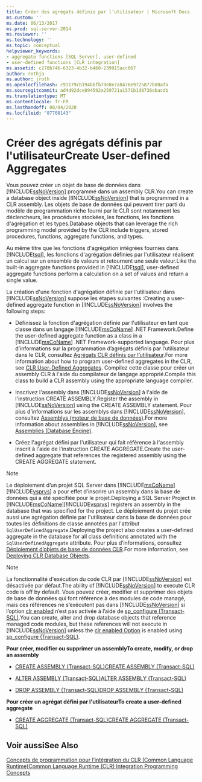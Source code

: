 ```yaml
---
title: Créer des agrégats définis par l’utilisateur | Microsoft Docs
ms.custom: ''
ms.date: 06/13/2017
ms.prod: sql-server-2014
ms.reviewer: ''
ms.technology: ''
ms.topic: conceptual
helpviewer_keywords:
- aggregate functions [SQL Server], user-defined
- user-defined functions [CLR integration]
ms.assetid: c278b746-6323-4b32-b460-239915acc067
author: rothja
ms.author: jroth
ms.openlocfilehash: c91179cb194bbfb79e8e7a8476e9725877b88afa
ms.sourcegitcommit: ad4d92dce894592a259721a1571b1d8736abacdb
ms.translationtype: MT
ms.contentlocale: fr-FR
ms.lasthandoff: 08/04/2020
ms.locfileid: "87708143"
---
```

# <a name="create-user-defined-aggregates"></a><span data-ttu-id="e353f-102">Créer des agrégats définis par l'utilisateur</span><span class="sxs-lookup"><span data-stu-id="e353f-102">Create User-defined Aggregates</span></span>
  <span data-ttu-id="e353f-103">Vous pouvez créer un objet de base de données dans [!INCLUDE[ssNoVersion](../../includes/ssnoversion-md.md)] programmé dans un assembly CLR.</span><span class="sxs-lookup"><span data-stu-id="e353f-103">You can create a database object inside [!INCLUDE[ssNoVersion](../../includes/ssnoversion-md.md)] that is programmed in a CLR assembly.</span></span> <span data-ttu-id="e353f-104">Les objets de base de données qui peuvent tirer parti du modèle de programmation riche fourni par le CLR sont notamment les déclencheurs, les procédures stockées, les fonctions, les fonctions d'agrégation et les types.</span><span class="sxs-lookup"><span data-stu-id="e353f-104">Database objects that can leverage the rich programming model provided by the CLR include triggers, stored procedures, functions, aggregate functions, and types.</span></span>  
  
 <span data-ttu-id="e353f-105">Au même titre que les fonctions d'agrégation intégrées fournies dans [!INCLUDE[tsql](../../includes/tsql-md.md)], les fonctions d'agrégation définies par l'utilisateur réalisent un calcul sur un ensemble de valeurs et retournent une seule valeur.</span><span class="sxs-lookup"><span data-stu-id="e353f-105">Like the built-in aggregate functions provided in [!INCLUDE[tsql](../../includes/tsql-md.md)], user-defined aggregate functions perform a calculation on a set of values and return a single value.</span></span>  
  
 <span data-ttu-id="e353f-106">La création d'une fonction d'agrégation définie par l'utilisateur dans [!INCLUDE[ssNoVersion](../../includes/ssnoversion-md.md)] suppose les étapes suivantes :</span><span class="sxs-lookup"><span data-stu-id="e353f-106">Creating a user-defined aggregate function in [!INCLUDE[ssNoVersion](../../includes/ssnoversion-md.md)] involves the following steps:</span></span>  
  
-   <span data-ttu-id="e353f-107">Définissez la fonction d'agrégation définie par l'utilisateur en tant que classe dans un langage [!INCLUDE[msCoName](../../includes/msconame-md.md)] .NET Framework.</span><span class="sxs-lookup"><span data-stu-id="e353f-107">Define the user-defined aggregate function as a class in a [!INCLUDE[msCoName](../../includes/msconame-md.md)] .NET Framework-supported language.</span></span> <span data-ttu-id="e353f-108">Pour plus d’informations sur la programmation d’agrégats définis par l’utilisateur dans le CLR, consultez [Agrégats CLR définis par l’utilisateur](../clr-integration-database-objects-user-defined-functions/clr-user-defined-aggregates.md).</span><span class="sxs-lookup"><span data-stu-id="e353f-108">For more information about how to program user-defined aggregates in the CLR, see [CLR User-Defined Aggregates](../clr-integration-database-objects-user-defined-functions/clr-user-defined-aggregates.md).</span></span> <span data-ttu-id="e353f-109">Compilez cette classe pour créer un assembly CLR à l'aide du compilateur de langage approprié.</span><span class="sxs-lookup"><span data-stu-id="e353f-109">Compile this class to build a CLR assembly using the appropriate language compiler.</span></span>  
  
-   <span data-ttu-id="e353f-110">Inscrivez l'assembly dans [!INCLUDE[ssNoVersion](../../includes/ssnoversion-md.md)] à l'aide de l'instruction CREATE ASSEMBLY.</span><span class="sxs-lookup"><span data-stu-id="e353f-110">Register the assembly in [!INCLUDE[ssNoVersion](../../includes/ssnoversion-md.md)] using the CREATE ASSEMBLY statement.</span></span> <span data-ttu-id="e353f-111">Pour plus d’informations sur les assemblys dans [!INCLUDE[ssNoVersion](../../includes/ssnoversion-md.md)], consultez [Assemblys &#40;moteur de base de données&#41;](../clr-integration/assemblies-database-engine.md).</span><span class="sxs-lookup"><span data-stu-id="e353f-111">For more information about assemblies in [!INCLUDE[ssNoVersion](../../includes/ssnoversion-md.md)], see [Assemblies &#40;Database Engine&#41;](../clr-integration/assemblies-database-engine.md).</span></span>  
  
-   <span data-ttu-id="e353f-112">Créez l'agrégat défini par l'utilisateur qui fait référence à l'assembly inscrit à l'aide de l'instruction CREATE AGGREGATE.</span><span class="sxs-lookup"><span data-stu-id="e353f-112">Create the user-defined aggregate that references the registered assembly using the CREATE AGGREGATE statement.</span></span>  
  
> [!NOTE]  
>  <span data-ttu-id="e353f-113">Le déploiement d’un projet SQL Server dans [!INCLUDE[msCoName](../../includes/msconame-md.md)][!INCLUDE[vsprvs](../../includes/vsprvs-md.md)] a pour effet d’inscrire un assembly dans la base de données qui a été spécifiée pour le projet.</span><span class="sxs-lookup"><span data-stu-id="e353f-113">Deploying a SQL Server Project in [!INCLUDE[msCoName](../../includes/msconame-md.md)][!INCLUDE[vsprvs](../../includes/vsprvs-md.md)] registers an assembly in the database that was specified for the project.</span></span> <span data-ttu-id="e353f-114">Le déploiement du projet crée aussi une agrégation définie par l'utilisateur dans la base de données pour toutes les définitions de classe annotées par l'attribut `SqlUserDefinedAggregate`.</span><span class="sxs-lookup"><span data-stu-id="e353f-114">Deploying the project also creates a user-defined aggregate in the database for all class definitions annotated with the `SqlUserDefinedAggregate` attribute.</span></span> <span data-ttu-id="e353f-115">Pour plus d’informations, consultez [Déploiement d’objets de base de données CLR](../clr-integration/deploying-clr-database-objects.md).</span><span class="sxs-lookup"><span data-stu-id="e353f-115">For more information, see [Deploying CLR Database Objects](../clr-integration/deploying-clr-database-objects.md).</span></span>  
  
> [!NOTE]  
>  <span data-ttu-id="e353f-116">La fonctionnalité d'exécution du code CLR par [!INCLUDE[ssNoVersion](../../includes/ssnoversion-md.md)] est désactivée par défaut.</span><span class="sxs-lookup"><span data-stu-id="e353f-116">The ability of [!INCLUDE[ssNoVersion](../../includes/ssnoversion-md.md)] to execute CLR code is off by default.</span></span> <span data-ttu-id="e353f-117">Vous pouvez créer, modifier et supprimer des objets de base de données qui font référence à des modules de code managé, mais ces références ne s’exécutent pas dans [!INCLUDE[ssNoVersion](../../includes/ssnoversion-md.md)] si l’option [clr enabled](../../database-engine/configure-windows/clr-enabled-server-configuration-option.md) n’est pas activée à l’aide de [sp_configure (Transact-SQL)](/sql/relational-databases/system-stored-procedures/sp-configure-transact-sql).</span><span class="sxs-lookup"><span data-stu-id="e353f-117">You can create, alter and drop database objects that reference managed code modules, but these references will not execute in [!INCLUDE[ssNoVersion](../../includes/ssnoversion-md.md)] unless the [clr enabled Option](../../database-engine/configure-windows/clr-enabled-server-configuration-option.md) is enabled using [sp_configure (Transact-SQL)](/sql/relational-databases/system-stored-procedures/sp-configure-transact-sql).</span></span>  
  
 <span data-ttu-id="e353f-118">**Pour créer, modifier ou supprimer un assembly**</span><span class="sxs-lookup"><span data-stu-id="e353f-118">**To create, modify, or drop an assembly**</span></span>  
  
-   [<span data-ttu-id="e353f-119">CREATE ASSEMBLY &#40;Transact-SQL&#41;</span><span class="sxs-lookup"><span data-stu-id="e353f-119">CREATE ASSEMBLY &#40;Transact-SQL&#41;</span></span>](/sql/t-sql/statements/create-assembly-transact-sql)  
  
-   [<span data-ttu-id="e353f-120">ALTER ASSEMBLY &#40;Transact-SQL&#41;</span><span class="sxs-lookup"><span data-stu-id="e353f-120">ALTER ASSEMBLY &#40;Transact-SQL&#41;</span></span>](/sql/t-sql/statements/alter-assembly-transact-sql)  
  
-   [<span data-ttu-id="e353f-121">DROP ASSEMBLY &#40;Transact-SQL&#41;</span><span class="sxs-lookup"><span data-stu-id="e353f-121">DROP ASSEMBLY &#40;Transact-SQL&#41;</span></span>](/sql/t-sql/statements/drop-assembly-transact-sql)  
  
 <span data-ttu-id="e353f-122">**Pour créer un agrégat défini par l'utilisateur**</span><span class="sxs-lookup"><span data-stu-id="e353f-122">**To create a user-defined aggregate**</span></span>  
  
-   [<span data-ttu-id="e353f-123">CREATE AGGREGATE &#40;Transact-SQL&#41;</span><span class="sxs-lookup"><span data-stu-id="e353f-123">CREATE AGGREGATE &#40;Transact-SQL&#41;</span></span>](/sql/t-sql/statements/create-aggregate-transact-sql)  
  
## <a name="see-also"></a><span data-ttu-id="e353f-124">Voir aussi</span><span class="sxs-lookup"><span data-stu-id="e353f-124">See Also</span></span>  
 [<span data-ttu-id="e353f-125">Concepts de programmation pour l’intégration du CLR &#40;Common Language Runtime&#41;</span><span class="sxs-lookup"><span data-stu-id="e353f-125">Common Language Runtime &#40;CLR&#41; Integration Programming Concepts</span></span>](../clr-integration/common-language-runtime-clr-integration-programming-concepts.md)  
  
  
